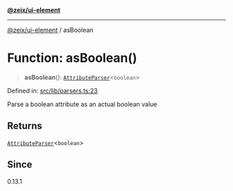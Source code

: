 [**@zeix/ui-element**](../README.md)

***

[@zeix/ui-element](../globals.md) / asBoolean

# Function: asBoolean()

> **asBoolean**(): [`AttributeParser`](../type-aliases/AttributeParser.md)\<`boolean`\>

Defined in: [src/lib/parsers.ts:23](https://github.com/zeixcom/ui-element/blob/ca211b4b90c507d609f4e96effa3624e9208d00e/src/lib/parsers.ts#L23)

Parse a boolean attribute as an actual boolean value

## Returns

[`AttributeParser`](../type-aliases/AttributeParser.md)\<`boolean`\>

## Since

0.13.1
